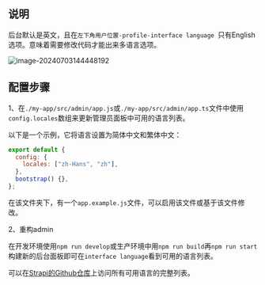 ## 说明

后台默认是英文，且在`左下角用户位置-profile-interface language `只有English选项。意味着需要修改代码才能出来多语言选项。

![image-20240703144448192](https://image.imqd.cn/202407031444174.png)

## 配置步骤

1、在`./my-app/src/admin/app.js`或`./my-app/src/admin/app.ts`文件中使用`config.locales`数组来更新管理员面板中可用的语言列表。

以下是一个示例，它将语言设置为简体中文和繁体中文：

```js
export default {  
  config: {  
    locales: ["zh-Hans", "zh"],  
  },  
  bootstrap() {},  
};
```

在该文件夹下，有一个`app.example.js`文件，可以启用该文件或基于该文件修改。

2、重构admin

在开发环境使用`npm run develop`或生产环境中用` npm run build `再`npm run start `构建新的后台面板即可在`interface language`看到可用的语言列表。

可以在[Strapi的Github仓库](https://github.com/strapi/strapi/blob/v4.0.0/packages/plugins/i18n/server/constants/iso-locales.json)上访问所有可用语言的完整列表。